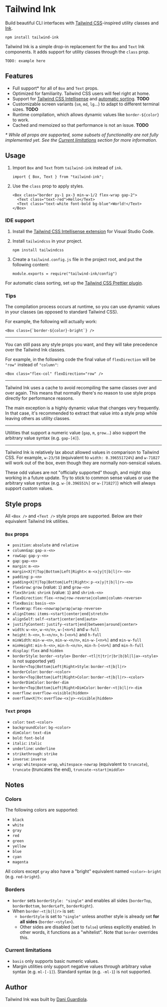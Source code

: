 # Tailwind Ink

Build beautiful CLI interfaces with [Tailwind CSS](https://tailwindcss.com)-inspired utility classes and [Ink](https://term.ink/).

```
npm install tailwind-ink
```

Tailwind Ink is a simple drop-in replacement for the `Box` and `Text` Ink components. It adds support for utility classes through the `class` prop.

```tsx
TODO: example here
```

## Features

- Full support\* for all of `Box` and `Text` props.
- Optimized for familiarity. Tailwind CSS users will feel right at home.
- Support for [Tailwind CSS Intellisense](https://tailwindcss.com/docs/editor-setup#intelli-sense-for-vs-code) and [automatic sorting](https://github.com/tailwindlabs/prettier-plugin-tailwindcss). **TODO**
- Customizable screen variants (`sm`, `md`, `lg`...) to adapt to different terminal sizes. **TODO**
- Runtime compilation, which allows dynamic values like `border-${color}` to work.
- Cached and memoized so that performance is not an issue. **TODO**

_\* While all props are supported, some subsets of functionality are not fully implemented yet. See the [Current limitations](#current-limitations) section for more information._

## Usage

1. Import `Box` and `Text` from `tailwind-ink` instead of `ink`.

   ```tsx
   import { Box, Text } from "tailwind-ink";
   ```

2. Use the `class` prop to apply styles.

   ```tsx
   <Box class="border py-1 px-3 min-w-1/2 flex-wrap gap-2">
     <Text class="text-red">Hello</Text>
     <Text class="text-white font-bold bg-blue">World!</Text>
   </Box>
   ```

### IDE support

1. Install the [Tailwind CSS Intellisense extension](https://tailwindcss.com/docs/editor-setup#intelli-sense-for-vs-code) for Visual Studio Code.

2. Install `tailwindcss` in your project.

   ```
   npm install tailwindcss
   ```

3. Create a `tailwind.config.js` file in the project root, and put the following content:

   ```
   module.exports = require("tailwind-ink/config")
   ```

For automatic class sorting, set up the [Tailwind CSS Prettier plugin](https://github.com/tailwindlabs/prettier-plugin-tailwindcss).

### Tips

The compilation process occurs at runtime, so you can use dynamic values in your classes (as opposed to standard Tailwind CSS).

For example, the following will actually work:

```tsx
<Box class={`border-${color}-bright`} />
```

---

You can still pass any style props you want, and they will take precedence over the Tailwind Ink classes.

For example, in the following code the final value of `flexDirection` will be `"row"` instead of `"column"`:

```tsx
<Box class="flex-col" flexDirection="row" />
```

---

Tailwind Ink uses a cache to avoid recompiling the same classes over and over again. This means that normally there's no reason to use style props directly for performance reasons.

The main exception is a highly dynamic value that changes very frequently. In that case, it's recommended to extract that value into a style prop while leaving others as utility classes.

---

Utilities that support a numeric value (`gap`, `m`, `grow`...) also support the arbitrary value syntax (e.g. `gap-[4]`).

---

Tailwind Ink is relatively lax about allowed values in comparison to Tailwind CSS. For example, `w-23/58` (equivalent to `width: 0.396551724%`) and `w-71827` will work out of the box, even though they are normally non-sensical values.

These odd values are not "officially supported" though, and might stop working in a future update. Try to stick to common sense values or use the arbitrary value syntax (e.g. `w-[0.396551%]` or `w-[71827]`) which will always support custom values.

## Style props

All `<Box />` and `<Text />` style props are supported. Below are their equivalent Tailwind Ink utilities.

### `Box` props

- `position`: `absolute` and `relative`
- `columnGap`: `gap-x-<n>`
- `rowGap`: `gap-y-<n>`
- `gap`: `gap-<n>`
- `margin`: `m-<n>`
- `margin<X|Y|Top|Bottom|Left|Right>`: `m-<x|y|t|b|l|r>-<n>`
- `padding`: `p-<n>`
- `padding<X|Y|Top|Bottom|Left|Right>`: `p-<x|y|t|b|l|r>-<n>`
- `flexGrow`: `grow` (value: `1`) and `grow-<n>`
- `flexShrink`: `shrink` (value: `1`) and `shrink-<n>`
- `flexDirection`: `flex-<row|row-reverse|column|column-reverse>`
- `flexBasis`: `basis-<n>`
- `flexWrap`: `flex-<nowrap|wrap|wrap-reverse>`
- `alignItems`: `items-<start|center|end|stretch>`
- `alignSelf`: `self-<start|center|end|auto>`
- `justifyContent`: `justify-<start|end|between|around|center>`
- `width`: `w-<n>`, `w-<n/n>`, `w-[<n>%]` and `w-full`
- `height`: `h-<n>`, `h-<n/n>`, `h-[<n>%]` and `h-full`
- `minWidth`: `min-w-<n>`, `min-w-<n/n>`, `min-w-[<n>%]` and `min-w-full`
- `minHeight`: `min-h-<n>`, `min-h-<n/n>`, `min-h-[<n>%]` and `min-h-full`
- `display`: `flex` and `hidden`
- `borderStyle`: `border-<style>` (`border-<tl|t|tr|r|br|b|bl|l|a>-<style>` is not supported yet)
- `border<Top|Bottom|Left|Right>Style`: `border-<t|b|l|r>`
- `borderColor`: `border-<color>`
- `border<Top|Bottom|Left|Right>Color`: `border-<t|b|l|r>-<color>`
- `borderDimColor`: `border-dim`
- `border<Top|Bottom|Left|Right>DimColor`: `border-<t|b|l|r>-dim`
- `overflow`: `overflow-<visible|hidden>`
- `overflow<X|Y>`: `overflow-<x|y>-<visible|hidden>`

### `Text` props

- `color`: `text-<color>`
- `backgroundColor`: `bg-<color>`
- `dimColor`: `text-dim`
- `bold`: `font-bold`
- `italic`: `italic`
- `underline`: `underline`
- `strikethrough`: `strike`
- `inverse`: `inverse`
- `wrap`: `whitespace-wrap`, `whitespace-nowrap` (equivalent to `truncate`), `truncate` (truncates the end), `truncate-<start|middle>`

## Notes

### Colors

The following colors are supported:

- `black`
- `white`
- `gray`
- `red`
- `green`
- `yellow`
- `blue`
- `cyan`
- `magenta`

All colors except `gray` also have a "bright" equivalent named `<color>-bright` (e.g. `red-bright`).

### Borders

- `border` sets `borderStyle: "single"` and enables all sides (`borderTop`, `borderBottom`, `borderLeft`, `borderRight`).
- When `border-<t|b|l|r>` is set:
  - `borderStyle` is set to `"single"` unless another style is already set **for all sides** (`border-<style>`).
  - Other sides are disabled (set to `false`) unless explicitly enabled. In other words, it functions as a "whitelist". Note that `border` overrides this.

### Current limitations

- `basis` only supports basic numeric values.
- Margin utilities only support negative values through arbitrary value syntax (e.g. `ml-[-1]`). Standard syntax (e.g. `-ml-1`) is not supported.

## Author

Tailwind Ink was built by [Dani Guardiola](https://dio.la/).
